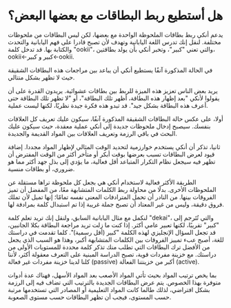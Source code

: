# هل أستطيع ربط البطاقات مع بعضها البعض؟

يدعم أنكي ربط بطاقات الملحوظة الواحدة مع بعضها، لكن ليس البطاقات من ملحوظات مختلفة.
لنقل إنك تدرس اللغة اليابانية وتهدف لأن تصبح قادرا على فهم اليابانية والتحدث والكتابة بها.
قد تدخل كلمة "ookii"، والتي تعني "كبير"، وتخبر أنكي بأن يولد بطاقتين، ookii←كبير و كبير←ookii.

في الحالة المذكورة آنفًا يستطيع أنكي أن يباعد بين مراجعات هذه البطاقات الشقيقة حيث
لا تظهر بشكل متتالي.

يريد بعض الناس تعزيز هذه الميزة للربط بين بطاقات عشوائية. يريدون القدرة على أن يقولوا لأنكي
"بعد إظهار هذه البطاقة، أظهر تلك البطاقة"، أو "لا تظهر تلك البطاقة حتى أعرف هذه البطاقة بشكل جيد".
قد تبدو هذه فكرة جيدة نظريًا، لكنها ليست عملية.

أولا، على عكس حالة البطاقات الشقيقة المذكورة آنفًا، سيكون عليك تعريف كل العلاقات بنفسك.
سيصبح إدخال ملحوظات جديدة إلى أنكي عملية معقدة، حيث سيكون عليك البحث في باقي الرزمة
وتعريف العلاقات بين المواد القديمة والجديدة.

ثانيا، تذكر أن أنكي يستخدم خوارزمية لتحديد الوقت المثالي لإظهار المواد مجددا.
إضافة قيود لعرض البطاقات تسبب بعرضها بوقت أبكر أو متأخر أكثر من الوقت المفترض أن تظهر فيه
سيجعل نظام التكرار المتباعد أقل فعالية، ما يؤدي إلى بذل جهد أكثر مما هو ضروري، أو بطاقات منسية.

الطريقة الأكثر فعالية لاستخدام أنكي هي بجعل كل ملحوظة تراها مستقلة عن الملحوظات الأخرى.
بدلًا من محاولة ربط الكلمات المتشابهة معًا، من المفضل أن تميز الفروقات بينها.
من النادر أن تحمل المترادفات المعنى نفسه تمامًا؛ إنها تميل لأن تملك فروق دقيقة،
وليس من غير المعتاد أن تصبح جملة غريبة إذا تم استبدال كلمة بمرادفة لها.

لنكمل مع مثال اليابانية السابق، ولنقل إنك تريد تعلم كلمة "dekai"، والتي تُتَرجم
إلى "كبير" تقريبًا، لكنها تعبير عامي أكثر. إذا كنت ما زلت تريد مراجعة البطاقة بكلا الجانبين،
قد تجعل السؤال الإنجليزي لهذه الكلمة "كبير (أقل رسمية)". كلما تقدمت في دراستك للغة،
أصبح عبء تمييز الفروقات بين الكلمات المتشابهة أكبر، وهذا هو السبب الذي يجعل من الأفضل
ترك البطاقات التي تطلب منك تذكر كلمة محددة للمستويات الأولى من دراستك.
مع خزينة مفردات قوية، تصبح الدراسة المبنية على التعرف معقولة أكثر، لأننا كلنا لدينا
خزينة مفردات غير فعالة (passive) أكبر من خزينتنا الفعالة (active).

بما يخص ترتيب المواد بحيث تأتي المواد الأصعب بعد المواد الأسهل، فهناك عدة أدوات متوفرة بهذا الخصوص.
يتم عرض البطاقات الجديدة بالترتيب التي تضاف فيه إلى الرزمة بشكل افتراضي، لذلك طالما
كانت المواد التعليمية أو المصادر التي تستخدمها مرتبة حسب المستوى، فيجب أن تظهر البطاقات
حسب مستوى الصعوبة.
